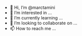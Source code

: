 - 👋 Hi, I’m @marctamini
- 👀 I’m interested in ...
- 🌱 I’m currently learning ...
- 💞️ I’m looking to collaborate on ...
- 📫 How to reach me ...

<!---
marctamini/marctamini is a ✨ special ✨ repository because its `README.md` (this file) appears on your GitHub profile.
You can click the Preview link to take a look at your changes.
--->
